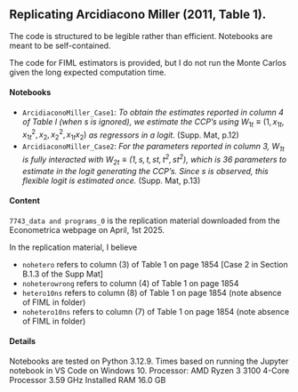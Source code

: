 ## Replicating Arcidiacono Miller (2011, Table 1). 

The code is structured to be legible rather than efficient. Notebooks are meant to be self-contained. 

The code for FIML estimators is provided, but I do not run the Monte Carlos given the long expected computation time. 

#### Notebooks
- ```ArcidiaconoMiller_Case1```: _To obtain the estimates reported in column 4 of Table I (when s is ignored), we estimate the CCP’s using_ $W_{1t} ≡ (1, x_{1t}, x^2_{1t}, x_2, x^2_2, x_{1t} x_2)$ _as regressors in a logit._ (Supp. Mat, p.12)
- ```ArcidiaconoMiller_Case2```: _For the parameters reported in column 3, $W_{1t}$ is fully interacted with $W_{2t} ≡ (1, s, t, st, t^2, st^2)$, which is 36 parameters to estimate in the logit generating the CCP’s. Since s is observed, this flexible logit is estimated once._ (Supp. Mat, p.13)

#### Content 
```7743_data and programs_0``` is the replication material downloaded from the Econometrica webpage on April, 1st 2025.

In the replication material, I believe
- ```nohetero``` refers to column (3) of Table 1 on page 1854 [Case 2 in Section B.1.3 of the Supp Mat]
- ```noheterowrong``` refers to column (4) of Table 1 on page 1854
- ```hetero10ns``` refers to column (8) of Table 1 on page 1854 (note absence of FIML in folder)
- ```nohetero10ns``` refers to column (7) of Table 1 on page 1854 (note absence of FIML in folder)

#### Details 
Notebooks are tested on Python 3.12.9. Times based on running the Jupyter notebook in VS Code on Windows 10. 
Processor: AMD Ryzen 3 3100 4-Core Processor 3.59 GHz
Installed RAM	16.0 GB
